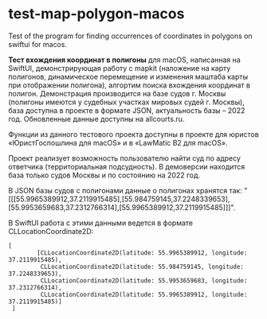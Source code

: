 # test-map-polygon-macos
 Test of the program for finding occurrences of coordinates in polygons on swiftui for macos.

**Тест вхождения координат в полигоны** для macOS, написанная на SwiftUI, демонстрирующая работу с mapkit (наложение на карту полигонов, динамическое перемещение и изменения маштаба карты при отображении полигона), алгортим поиска вхождения координат в полигон. Демонстрация производится на базе судов г. Москвы (полигоны имеются у судебных участках мировых судей г. Москвы), база доступна в проекте в формате JSON, актуальность базы – 2022 год. Обновленные данные доступны на allcourts.ru. 

Функции из данного тестового проекта доступны в проекте для юристов «ЮристГоспошлина для macOS» и в «LawMatic B2 для macOS». 

Проект реализует возможность пользователю найти суд по адресу ответчика (территориальная подсудность). В демоверсии находится база только судов Москвы и по состоянию на 2022 год.  

В JSON базы судов с полигонами данные о полигонах хранятся так: 
"[[[55.9965389912,37.2119915485],[55.984759145,37.2248339653],[55.9953659683,37.2312766314],[55.9965389912,37.2119915485]]]".

В SwiftUI работа с этими данными ведется в формате CLLocationCoordinate2D:
```
[
        [CLLocationCoordinate2D(latitude: 55.9965389912, longitude: 37.2119915485),
         CLLocationCoordinate2D(latitude: 55.984759145, longitude: 37.2248339653),
         CLLocationCoordinate2D(latitude: 55.9953659683, longitude: 37.2312766314),
         CLLocationCoordinate2D(latitude: 55.9965389912, longitude: 37.2119915485)]
 ]
 ```
